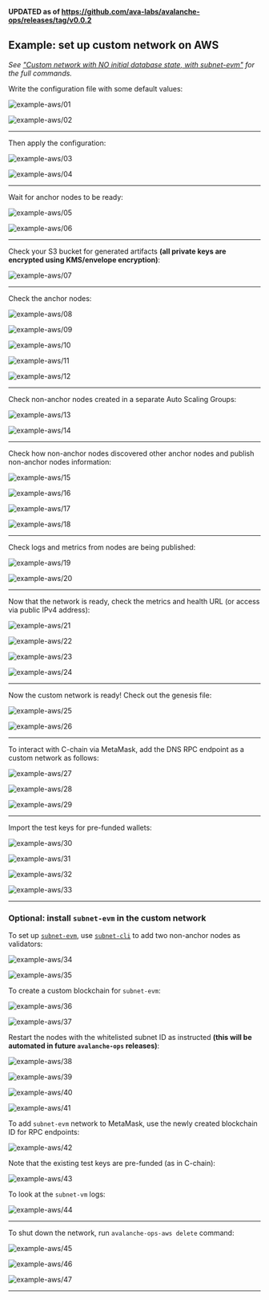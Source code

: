 
**UPDATED as of https://github.com/ava-labs/avalanche-ops/releases/tag/v0.0.2**

## Example: set up custom network on AWS

*See ["Custom network with NO initial database state, with subnet-evm"](recipes-aws.md#custom-network-with-no-initial-database-state-with-subnet-evm) for the full commands.*

Write the configuration file with some default values:

![example-aws/01](./img/example-aws/01.png)

![example-aws/02](./img/example-aws/02.png)

<hr>

Then apply the configuration:

![example-aws/03](./img/example-aws/03.png)

![example-aws/04](./img/example-aws/04.png)

<hr>

Wait for anchor nodes to be ready:

![example-aws/05](./img/example-aws/05.png)

![example-aws/06](./img/example-aws/06.png)

<hr>

Check your S3 bucket for generated artifacts **(all private keys are encrypted using KMS/envelope encryption)**:

![example-aws/07](./img/example-aws/07.png)

<hr>

Check the anchor nodes:

![example-aws/08](./img/example-aws/08.png)

![example-aws/09](./img/example-aws/09.png)

![example-aws/10](./img/example-aws/10.png)

![example-aws/11](./img/example-aws/11.png)

![example-aws/12](./img/example-aws/12.png)

<hr>

Check non-anchor nodes created in a separate Auto Scaling Groups:

![example-aws/13](./img/example-aws/13.png)

![example-aws/14](./img/example-aws/14.png)

<hr>

Check how non-anchor nodes discovered other anchor nodes and publish non-anchor nodes information:

![example-aws/15](./img/example-aws/15.png)

![example-aws/16](./img/example-aws/16.png)

![example-aws/17](./img/example-aws/17.png)

![example-aws/18](./img/example-aws/18.png)

<hr>

Check logs and metrics from nodes are being published:

![example-aws/19](./img/example-aws/19.png)

![example-aws/20](./img/example-aws/20.png)

<hr>

Now that the network is ready, check the metrics and health URL (or access via public IPv4 address):

![example-aws/21](./img/example-aws/21.png)

![example-aws/22](./img/example-aws/22.png)

![example-aws/23](./img/example-aws/23.png)

![example-aws/24](./img/example-aws/24.png)

<hr>

Now the custom network is ready! Check out the genesis file:

![example-aws/25](./img/example-aws/25.png)

![example-aws/26](./img/example-aws/26.png)

<hr>

To interact with C-chain via MetaMask, add the DNS RPC endpoint as a custom network as follows:

![example-aws/27](./img/example-aws/27.png)

![example-aws/28](./img/example-aws/28.png)

![example-aws/29](./img/example-aws/29.png)

<hr>

Import the test keys for pre-funded wallets:

![example-aws/30](./img/example-aws/30.png)

![example-aws/31](./img/example-aws/31.png)

![example-aws/32](./img/example-aws/32.png)

![example-aws/33](./img/example-aws/33.png)

<hr>

### Optional: install `subnet-evm` in the custom network

To set up [`subnet-evm`](https://github.com/ava-labs/subnet-evm), use [`subnet-cli`](https://github.com/ava-labs/subnet-cli) to add two non-anchor nodes as validators:

![example-aws/34](./img/example-aws/34.png)

![example-aws/35](./img/example-aws/35.png)

To create a custom blockchain for `subnet-evm`:

![example-aws/36](./img/example-aws/36.png)

![example-aws/37](./img/example-aws/37.png)

Restart the nodes with the whitelisted subnet ID as instructed **(this will be automated in future `avalanche-ops` releases)**:

![example-aws/38](./img/example-aws/38.png)

![example-aws/39](./img/example-aws/39.png)

![example-aws/40](./img/example-aws/40.png)

![example-aws/41](./img/example-aws/41.png)

To add `subnet-evm` network to MetaMask, use the newly created blockchain ID for RPC endpoints:

![example-aws/42](./img/example-aws/42.png)

Note that the existing test keys are pre-funded (as in C-chain):

![example-aws/43](./img/example-aws/43.png)

To look at the `subnet-vm` logs:

![example-aws/44](./img/example-aws/44.png)

<hr>

To shut down the network, run `avalanche-ops-aws delete` command:

![example-aws/45](./img/example-aws/45.png)

![example-aws/46](./img/example-aws/46.png)

![example-aws/47](./img/example-aws/47.png)

<hr>

